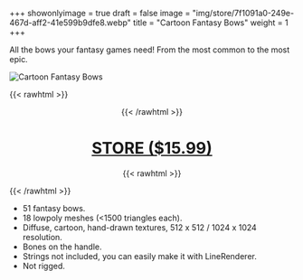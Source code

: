 +++
showonlyimage = true
draft = false
image = "img/store/7f1091a0-249e-467d-aff2-41e599b9dfe8.webp"
title = "Cartoon Fantasy Bows"
weight = 1
+++

All the bows your fantasy games need! From the most common to the most epic.
<!--more-->

![Cartoon Fantasy Bows](/img/store/7f1091a0-249e-467d-aff2-41e599b9dfe8.webp)

{{< rawhtml >}}<center>{{< /rawhtml >}}
# [STORE ($15.99)](https://assetstore.unity.com/packages/slug/250717)
{{< rawhtml >}}</center>{{< /rawhtml >}}

* 51 fantasy bows.
* 18 lowpoly meshes (<1500 triangles each).
* Diffuse, cartoon, hand-drawn textures, 512 x 512 / 1024 x 1024 resolution.
* Bones on the handle.
* Strings not included, you can easily make it with LineRenderer.
* Not rigged.
